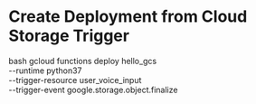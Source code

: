 # Create Deployment from Cloud Storage Trigger

bash
gcloud functions deploy hello_gcs \
--runtime python37 \
--trigger-resource user_voice_input \
--trigger-event google.storage.object.finalize